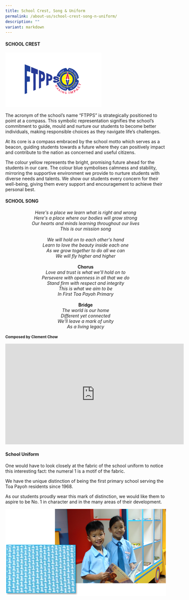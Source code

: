 ```yaml
---
title: School Crest, Song & Uniform
permalink: /about-us/school-crest-song-n-uniform/
description: ""
variant: markdown
---
```

#### SCHOOL CREST

<img src="/images/Main/Revised_School_Crest_on_clear_background__Full_Colour_.png" style="width:60%;">

The acronym of the school’s name “FTPPS” is strategically positioned to point at a compass. This symbolic representation signifies the school’s commitment to guide, mould and nurture our students to become better individuals, making responsible choices as they navigate life’s challenges. 

At its core is a compass embraced by the school motto which serves as a beacon, guiding students towards a future where they can positively impact and contribute to the nation as concerned and useful citizens. 

The colour yellow represents the bright, promising future ahead for the students in our care.
The colour blue symbolises calmness and stability, mirroring the supportive environment we provide to nurture students with diverse needs and talents. We show our students every concern for their well-being, giving them every support and encouragement to achieve their personal best.




#### SCHOOL SONG

<p align="center"><em>
	Here's a place we learn what is right and wrong 
	<br>
	Here's a place where our bodies will grow strong
	<br>
	Our hearts and minds learning throughout our lives
	<br>
	This is our mission song
	<br>
	<br>
	We will hold on to each other's hand
	<br>
	Learn to love the beauty inside each one
	<br>
	As we grow together to do all we can
	<br>
	We will fly higher and higher
	<br>
	<br>
	</em><b>Chorus</b><em>
	<br>
	Love and trust is what we'll hold on to
	<br>
	Persevere with openness in all that we do
	<br>
	Stand firm with respect and integrity
	<br>
	This is what we aim to be
	<br>
	In First Toa Payoh Primary
	<br>
	<br>
	</em><b>Bridge</b><em>
	<br>
	The world is our home
	<br>
	Different yet connected
	<br>
	We'll leave a mark of unity
	<br>
	As a living legacy
</em></p>

<small><b> Composed by Clement Chow </b></small>
<br>
<iframe width="560" height="315" src="https://www.youtube.com/embed/I3NpCmi8E4g" title="YouTube video player" frameborder="0" allow="accelerometer; autoplay; clipboard-write; encrypted-media; gyroscope; picture-in-picture" allowfullscreen=""></iframe>

#### School Uniform

One would have to look closely at the fabric of the school uniform to notice this interesting fact: the numeral 1 is a motif of the fabric.  

We have the unique distinction of being the first primary school serving the Toa Payoh residents since 1968.

As our students proudly wear this mark of distinction, we would like them to aspire to be No. 1 in character and in the many areas of their development.

![](/images/Uniform.png)